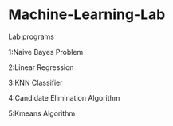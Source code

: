# Machine-Learning-Lab
Lab programs

1:Naive Bayes Problem 


2:Linear Regression

3:KNN Classifier

4:Candidate Elimination Algorithm

5:Kmeans Algorithm
